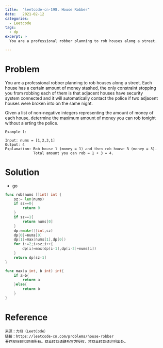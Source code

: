 ```yaml
---
title:  "leetcode-cn-198. House Robber"
date:   2021-02-12
categories: 
  - Leetcode
tags:
  - dp
excerpt: >
  You are a professional robber planning to rob houses along a street. Each house has a certain amount of money stashed, the only constraint stopping you from robbing each of them is that adjacent houses have security system connected and it will automatically contact the police if two adjacent houses were broken into on the same night.

---
```

# Problem

You are a professional robber planning to rob houses along a street. Each house has a certain amount of money stashed, the only constraint stopping you from robbing each of them is that adjacent houses have security system connected and it will automatically contact the police if two adjacent houses were broken into on the same night.

Given a list of non-negative integers representing the amount of money of each house, determine the maximum amount of money you can rob tonight without alerting the police.

    Example 1:

    Input: nums = [1,2,3,1]
    Output: 4
    Explanation: Rob house 1 (money = 1) and then rob house 3 (money = 3).
                 Total amount you can rob = 1 + 3 = 4.


# Solution

- go

```go
func rob(nums []int) int {
    sz:= len(nums)
    if sz==0{
        return 0
    }
    if sz==1{
        return nums[0]
    }
    dp:=make([]int,sz)
    dp[0]=nums[0]
    dp[1]=max(nums[1],dp[0])
    for i:=2;i<sz;i++{
        dp[i]=max(dp[i-1],dp[i-2]+nums[i])
    }
    return dp[sz-1]
}

func max(a int, b int) int{
    if a>b{
        return a
    }else{
        return b
    }
}
```

# Reference

    来源：力扣（LeetCode）
    链接：https://leetcode-cn.com/problems/house-robber
    著作权归领扣网络所有。商业转载请联系官方授权，非商业转载请注明出处。    